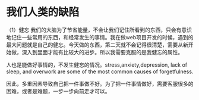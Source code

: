 # 我们人类的缺陷
（1）健忘
我们的大脑为了节省能量，不会让我们记住所看到的东西，只会有意识地记住一些常用的东西，和经常发生的事情。我在做web项目开发的时候，遇到的最大问题就是自己的健忘。今天做的东西，第二天就不会记得很清楚，需要从新开始做，深入到里面才能有比较大的进步。所以我需要克服的是我健忘的属性。

人也是能做好事情的，不发生健忘的情况。stress,anxiety,depression, lack of sleep, and overwork are some of the most common causes of forgetfulness.

因此，多重因素导致自己把一件事做不好。为了把一件事情做好，需要客服很多的困难，或者是难题，一步一步向前走才可以。
